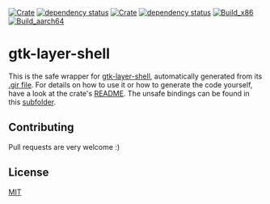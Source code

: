 [![Crate](https://img.shields.io/crates/v/gtk-layer-shell.svg)](https://crates.io/crates/gtk-layer-shell)
[![dependency status](https://deps.rs/crate/gtk-layer-shell/0.2.3/status.svg)](https://deps.rs/crate/gtk-layer-shell/0.2.3)
[![Crate](https://img.shields.io/crates/v/gtk-layer-shell-sys.svg)](https://crates.io/crates/gtk-layer-shell-sys)
[![dependency status](https://deps.rs/crate/gtk-layer-shell-sys/0.2.4/status.svg)](https://deps.rs/crate/gtk-layer-shell-sys/0.2.4)
[![Build_x86](https://github.com/pentamassiv/gtk-layer-shell-gir/actions/workflows/build_x86_64.yaml/badge.svg)](https://github.com/pentamassiv/gtk-layer-shell-gir/actions/workflows/build_x86_64.yaml)
[![Build_aarch64](https://github.com/pentamassiv/gtk-layer-shell-gir/actions/workflows/build_aarch64.yaml/badge.svg)](https://github.com/pentamassiv/gtk-layer-shell-gir/actions/workflows/build_aarch64.yaml)

# gtk-layer-shell
This is the safe wrapper for [gtk-layer-shell](https://github.com/wmww/gtk-layer-shell), automatically generated from its [.gir file](gir-files/GtkLayerShell-0.1.gir). For details on how to use it or how to generate the code yourself, have a look at the crate's [README](gtk-layer-shell). The unsafe bindings can be found in this [subfolder](gtk-layer-shell/gtk-layer-shell-sys).

## Contributing
Pull requests are very welcome :)

## License
[MIT](https://choosealicense.com/licenses/mit/)
